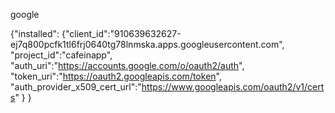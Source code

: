 google

{"installed":
{"client_id":"910639632627-ej7q800pcfk1tl6frj0640tg78lnmska.apps.googleusercontent.com",
"project_id":"cafeinapp",
"auth_uri":"https://accounts.google.com/o/oauth2/auth",
"token_uri":"https://oauth2.googleapis.com/token",
"auth_provider_x509_cert_url":"https://www.googleapis.com/oauth2/v1/certs"
}
}
